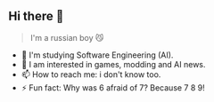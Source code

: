 ## Hi there 👋
> I'm a russian boy 😼
- 🌱 I'm studying Software Engineering (AI).
- 🔭 I am interested in games, modding and AI news.
- 📫 How to reach me: i don't know too.
- ⚡ Fun fact: Why was 6 afraid of 7? Because 7 8 9!
